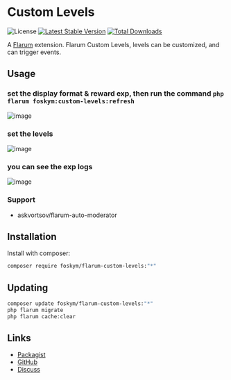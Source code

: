 # Custom Levels

![License](https://img.shields.io/badge/license-MIT-blue.svg) [![Latest Stable Version](https://img.shields.io/packagist/v/foskym/flarum-custom-levels.svg)](https://packagist.org/packages/foskym/flarum-custom-levels) [![Total Downloads](https://img.shields.io/packagist/dt/foskym/flarum-custom-levels.svg)](https://packagist.org/packages/foskym/flarum-custom-levels)

A [Flarum](http://flarum.org) extension. Flarum Custom Levels, levels can be customized, and can trigger events.

## Usage
### set the display format & reward exp, then run the command `php flarum foskym:custom-levels:refresh`
![image](https://github.com/user-attachments/assets/3ea0fee3-b852-4390-bf22-b6c0b97795d3)

### set the levels
![image](https://github.com/user-attachments/assets/dfdeeb12-8555-428e-9702-266b58fa3f92)

### you can see the exp logs
![image](https://github.com/user-attachments/assets/9c718859-05d5-42a7-bba1-eb68f377e6e6)

### Support
- askvortsov/flarum-auto-moderator

## Installation

Install with composer:

```sh
composer require foskym/flarum-custom-levels:"*"
```

## Updating

```sh
composer update foskym/flarum-custom-levels:"*"
php flarum migrate
php flarum cache:clear
```

## Links

- [Packagist](https://packagist.org/packages/foskym/flarum-custom-levels)
- [GitHub](https://github.com/foskym/flarum-custom-levels)
- [Discuss](https://discuss.flarum.org/d/PUT_DISCUSS_SLUG_HERE)
